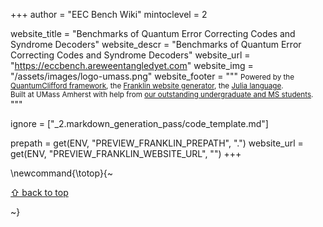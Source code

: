 +++
author = "EEC Bench Wiki"
mintoclevel = 2

website_title = "Benchmarks of Quantum Error Correcting Codes and Syndrome Decoders"
website_descr = "Benchmarks of Quantum Error Correcting Codes and Syndrome Decoders"
website_url = "https://eccbench.areweentangledyet.com"
website_img = "/assets/images/logo-umass.png"
website_footer = """
<small>
Powered by
the <a href="https://github.com/QuantumSavory/QuantumClifford.jl"> QuantumClifford framework</a>,
the <a href="https://github.com/tlienart/Franklin.jl">Franklin website generator</a>,
the <a href="https://julialang.org/">Julia language</a>.
<br>
Built at UMass Amherst with help from <a href="/contributors/">our outstanding undergraduate and MS students</a>.
</small>
"""

ignore = ["_2.markdown_generation_pass/code_template.md"]

prepath     = get(ENV, "PREVIEW_FRANKLIN_PREPATH", ".")
website_url = get(ENV, "PREVIEW_FRANKLIN_WEBSITE_URL", "")
+++

\newcommand{\totop}{~~~<p><a href="#top">⇧ back to top</a></p>~~~}
